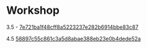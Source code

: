 # Workshop


3.5 - [7e721ba1f48cff8a5223237e282b6914bbe83c87](https://github.com/pkuszn/e-biznes/tree/7e721ba1f48cff8a5223237e282b6914bbe83c87)


4.5 [58897c55c861c3a5d8abae388eb23e0b4dede52a](https://github.com/pkuszn/e-biznes/tree/58897c55c861c3a5d8abae388eb23e0b4dede52a)

